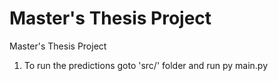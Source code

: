# Master's Thesis Project

Master's Thesis Project

1. To run the predictions goto 'src/' folder and run py main.py
